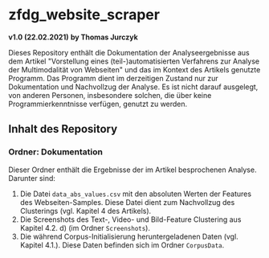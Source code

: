 # zfdg_website_scraper
**v1.0 (22.02.2021)**
**by Thomas Jurczyk**

Dieses Repository enthält die Dokumentation der Analyseergebnisse aus dem Artikel "Vorstellung eines (teil-)automatisierten Verfahrens zur Analyse der Multimodalität von Webseiten" und das im Kontext des Artikels genutzte Programm. Das Programm dient im derzeitigen Zustand nur zur Dokumentation und Nachvollzug der Analyse. Es ist nicht darauf ausgelegt, von anderen Personen, insbesondere solchen, die über keine Programmierkenntnisse verfügen, genutzt zu werden.

## Inhalt des Repository

### Ordner: Dokumentation

Dieser Ordner enthält die Ergebnisse der im Artikel besprochenen Analyse. Darunter sind:

1. Die Datei `data_abs_values.csv` mit den absoluten Werten der Features des Webseiten-Samples. Diese Datei dient zum Nachvollzug des Clusterings (vgl. Kapitel 4 des Artikels).
2. Die Screenshots des Text-, Video- und Bild-Feature Clustering aus Kapitel 4.2. d) (im Ordner `Screenshots`).
3. Die während Corpus-Initialisierung heruntergeladenen Daten (vgl. Kapitel 4.1.). Diese Daten befinden sich im Ordner `CorpusData`.

 
